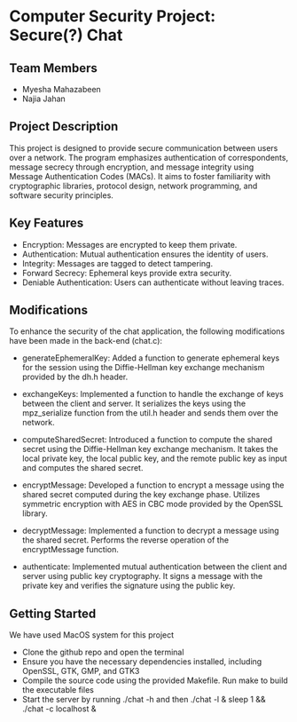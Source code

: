 # Computer Security Project: Secure(?) Chat

## Team Members

- Myesha Mahazabeen
- Najia Jahan

## Project Description
This project is designed to provide secure communication between users over a network. The program emphasizes authentication of correspondents, message secrecy through encryption, and message integrity using Message Authentication Codes (MACs). 
It aims to foster familiarity with cryptographic libraries, protocol design, network programming, and software security principles.

## Key Features
- Encryption: Messages are encrypted to keep them private.
- Authentication: Mutual authentication ensures the identity of users.
- Integrity: Messages are tagged to detect tampering.
- Forward Secrecy: Ephemeral keys provide extra security.
- Deniable Authentication: Users can authenticate without leaving traces.

## Modifications 
To enhance the security of the chat application, the following modifications have been made in the back-end (chat.c):

- generateEphemeralKey: Added a function to generate ephemeral keys for the session using the Diffie-Hellman key exchange mechanism provided by the dh.h header.

- exchangeKeys: Implemented a function to handle the exchange of keys between the client and server. It serializes the keys using the mpz_serialize function from the util.h header and sends them over the network.

- computeSharedSecret: Introduced a function to compute the shared secret using the Diffie-Hellman key exchange mechanism. It takes the local private key, the local public key, and the remote public key as input and computes the shared secret.

- encryptMessage: Developed a function to encrypt a message using the shared secret computed during the key exchange phase. Utilizes symmetric encryption with AES in CBC mode provided by the OpenSSL library.

- decryptMessage: Implemented a function to decrypt a message using the shared secret. Performs the reverse operation of the encryptMessage function.

- authenticate: Implemented mutual authentication between the client and server using public key cryptography. It signs a message with the private key and verifies the signature using the public key.

## Getting Started

We have used MacOS system for this project

- Clone the github repo and open the terminal
- Ensure you have the necessary dependencies installed, including OpenSSL, GTK, GMP, and GTK3
- Compile the source code using the provided Makefile. Run make to build the executable files
- Start the server by running ./chat -h and then ./chat -l & sleep 1 && ./chat -c localhost &
